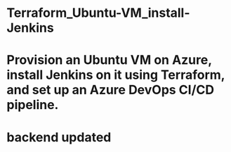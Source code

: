 # Terraform_Ubuntu-VM_install-Jenkins
# Provision an Ubuntu VM on Azure, install Jenkins on it using Terraform, and set up an Azure DevOps CI/CD pipeline.
# backend updated
